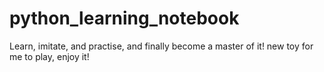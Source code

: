 # python_learning_notebook
Learn, imitate, and practise, and finally become a master of it!
new toy for me to play, enjoy it!
